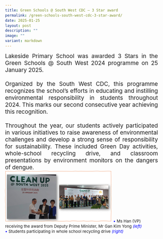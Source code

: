 ```yaml
---
title: Green Schools @ South West CDC – 3 Star award
permalink: /green-schools-south-west-cdc-3-star-award/
date: 2025-01-25
layout: post
description: ""
image: ""
variant: markdown
---
```

<div style="font-size:14pt;" align="justify">Lakeside Primary School was awarded 3 Stars in the Green Schools @ South West 2024 programme on 25 January 2025.
<br><br>
Organized by the South West CDC, this programme recognizes the school’s efforts in educating and instilling environmental responsibility in students throughout 2024. This marks our second consecutive year achieving this recognition.
<br><br>
Throughout the year, our students actively participated in various initiatives to raise awareness of environmental challenges and develop a strong sense of responsibility for sustainability. These included Green Day activities, whole-school recycling drive, and classroom presentations by environment monitors on the dangers of dengue.</div>
<img src="/images/Happenings/GREEN%20SCHOOL/GREENSCHL_1.png" style="width: 70%; height: 70%;">
<span style="font-size:10pt;">
<span style="color:blue;">•</span> Ms Han (VP) receiving the award from Deputy Prime Minister, Mr Gan Kim Yong <i style="color:blue;">(left)</i><br><span style="color:blue;">•</span> Students participating in whole school recycling drive <i style="color:blue;">(right)</i></span>